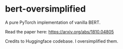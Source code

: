 # bert-oversimplified
A pure PyTorch implementation of vanilla BERT. 

Read the paper here: https://arxiv.org/abs/1810.04805

Credits to Huggingface codebase. I oversimplified them.

